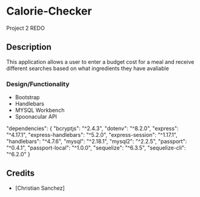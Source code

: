 # Calorie-Checker
Project 2 REDO


## Description
This application allows a user to enter a budget cost for a meal and receive different searches based on what ingredients they have avaliable 

### Design/Functionality
- Bootstrap
- Handlebars
- MYSQL Workbench
- Spoonacular API

"dependencies": {
    "bcryptjs": "^2.4.3",
    "dotenv": "^8.2.0",
    "express": "^4.17.1",
    "express-handlebars": "^5.2.0",
    "express-session": "^1.17.1",
    "handlebars": "^4.7.6",
    "mysql": "^2.18.1",
    "mysql2": "^2.2.5",
    "passport": "^0.4.1",
    "passport-local": "^1.0.0",
    "sequelize": "^6.3.5",
    "sequelize-cli": "^6.2.0"
  }

  ## Credits
   - [Christian Sanchez]